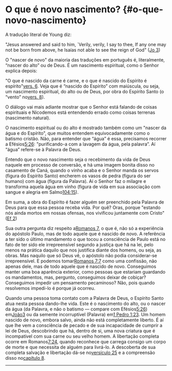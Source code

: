 # O que é novo nascimento? {#o-que-novo-nascimento}

A tradução literal de Young diz:

&quot;Jesus answered and said to him, `Verily, verily, I say to thee, If any one may not be born from above, he Isaías not able to see the reign of God&quot; ([Jo 3](http://bibliaonline.com.br/acf/jo/3))

O &quot;nascer de novo&quot; da maioria das traduções em português é, literalmente, “nascer do alto” ou de Deus. É um nascimento espiritual, como o Senhor explica depois:

&quot;O que é nascido da carne é carne, e o que é nascido do Espírito é espírito&quot;[vers. 6](http://bibliaonline.com.br/acf/jo/3/6). Veja que é “nascido do Espírito” com maiúscula, ou seja, um nascimento espiritual, do alto ou de Deus, por obra do Espírito Santo (o “vento” no[vers. 8](http://bibliaonline.com.br/acf/jo/3/8)).

O diálogo vai mais adiante mostrar que o Senhor está falando de coisas espirituais e Nicodemos está entendendo errado como coisas terrenas (nascimento natural).

O nascimento espiritual ou do alto é mostrado também como um &quot;nascer da água e do Espírito&quot;, que muitos entendem equivocadamente como o batismo cristão. Não, para entender que “água” é essa, precisamos recorrer a Efésios[5:26](http://bibliaonline.com.br/acf/ef/5/26): &quot;purificando-a com a lavagem da água, pela palavra”. Aí “água” refere-se à Palavra de Deus.

Entendo que o novo nascimento seja o recebimento da vida de Deus naquele em processo de conversão, e há uma imagem bonita disso no casamento de Caná, quando o vinho acaba e o Senhor manda os servos (figura do Espírito Santo) encherem os vasos de pedra (figura do ser humano) com água (figura da Palavra). Aí o Senhor faz o milagre e transforma aquela água em vinho (figura de vida em sua associação com sangue e alegria em Salmo[104:15](http://bibliaonline.com.br/acf/sl/104/15)).

Em suma, a obra do Espírito é fazer alguém ser preenchido pela Palavra de Deus para que essa pessoa receba vida. Por quê? Oras, porque &quot;estando nós ainda mortos em nossas ofensas, nos vivificou juntamente com Cristo&quot; ([Ef 2](http://bibliaonline.com.br/acf/ef/2))

Sua outra pergunta diz respeito a[Romanos 7](http://bibliaonline.com.br/acf/rm/7), o que é, não só a experiência do apóstolo Paulo, mas de todo aquele que é nascido de novo. A referência a ter sido o último mandamento o que tocou a consciência de Paulo está no fato de ter sido ele irrepreensível segundo a justiça que há na lei, pelo menos na prática daquilo que nos justifica diante dos homens, ou seja, as obras. Mas naquilo que só Deus vê, o apóstolo não podia considerar-se irrepreensível. E podemos tomar[Romanos 7:7](http://bibliaonline.com.br/acf/rm/7/7) como uma confissão, não apenas dele, mas de todo aquele que é nascido de novo. Conseguimos manter uma boa aparência exterior, como pessoas que estariam guardando os mandamentos, mas, pergunto, conseguimos deixar de cobiçar? Conseguimos impedir um pensamento pecaminoso? Não, pois quando resolvemos impedi-lo é porque já ocorreu.

Quando uma pessoa toma contato com a Palavra de Deus, o Espírito Santo atua nesta pessoa dando-lhe vida. Este é o nascimento do alto, ou o nascer da água (da Palavra, e não o batismo — compare com Efésios[5:26](http://bibliaonline.com.br/acf/ef/5/26)) em[João3](http://bibliaonline.com.br/acf/jo/3) ou da semente incorruptível (Palavra) em[1 Pedro 1:23](http://bibliaonline.com.br/acf/1pe/1/23). Um homem nascido de novo, embora salvo, ainda não está completamente liberto. É aí que lhe vem a consciência de pecado e de sua incapacidade de cumprir a lei de Deus, descobrindo que há, dentro de si, uma nova criatura que é incompatível com sua carne ou seu velho homem. A libertação completa ocorre em Romanos[7:24](http://bibliaonline.com.br/acf/rm/7/24), quando reconhece que carrega consigo um corpo de morte e que necessita de alguém para livrá-lo. A descoberta de sua completa salvação e libertação dá-se no[versículo 25](http://bibliaonline.com.br/acf/rm/7/25) e a compreensão disso no[capítulo 8](http://bibliaonline.com.br/acf/rm/8).

*****